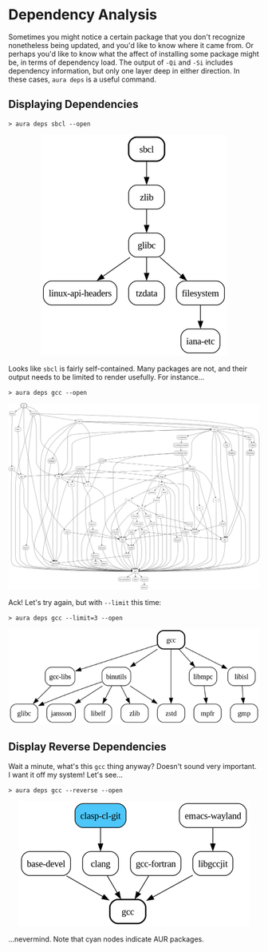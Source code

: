 # Dependency Analysis

Sometimes you might notice a certain package that you don't recognize
nonetheless being updated, and you'd like to know where it came from. Or perhaps
you'd like to know what the affect of installing some package might be, in terms
of dependency load. The output of `-Qi` and `-Si` includes dependency
information, but only one layer deep in either direction. In these cases, `aura
deps` is a useful command.

## Displaying Dependencies

```
> aura deps sbcl --open
```

<p align="center">
  <img src="sbcl.png">
</p>

Looks like `sbcl` is fairly self-contained. Many packages are not, and their
output needs to be limited to render usefully. For instance...

```
> aura deps gcc --open
```

<p align="center">
  <img src="gcc-big.png">
</p>

Ack! Let's try again, but with `--limit` this time:

```
> aura deps gcc --limit=3 --open
```

<p align="center">
  <img src="gcc-smaller.png">
</p>

## Display Reverse Dependencies

Wait a minute, what's this `gcc` thing anyway? Doesn't sound very important. I
want it off my system! Let's see...

```
> aura deps gcc --reverse --open
```

<p align="center">
  <img src="gcc-rev.png">
</p>

...nevermind. Note that cyan nodes indicate AUR packages.
